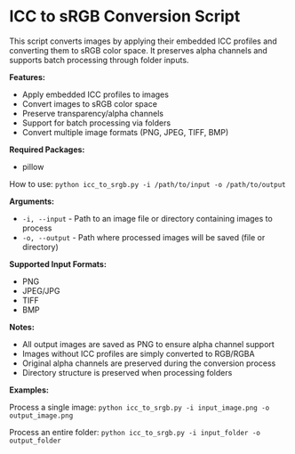 # ICC to sRGB Conversion Script

This script converts images by applying their embedded ICC profiles and converting them to sRGB color space. It preserves alpha channels and supports batch processing through folder inputs.

**Features:**
* Apply embedded ICC profiles to images
* Convert images to sRGB color space
* Preserve transparency/alpha channels
* Support for batch processing via folders
* Convert multiple image formats (PNG, JPEG, TIFF, BMP)

**Required Packages:**
* pillow

How to use: `python icc_to_srgb.py -i /path/to/input -o /path/to/output`

**Arguments:**
* `-i, --input` - Path to an image file or directory containing images to process
* `-o, --output` - Path where processed images will be saved (file or directory)

**Supported Input Formats:**
* PNG
* JPEG/JPG
* TIFF
* BMP

**Notes:**
* All output images are saved as PNG to ensure alpha channel support
* Images without ICC profiles are simply converted to RGB/RGBA
* Original alpha channels are preserved during the conversion process
* Directory structure is preserved when processing folders

**Examples:**

Process a single image:
`python icc_to_srgb.py -i input_image.png -o output_image.png`

Process an entire folder:
`python icc_to_srgb.py -i input_folder -o output_folder`
